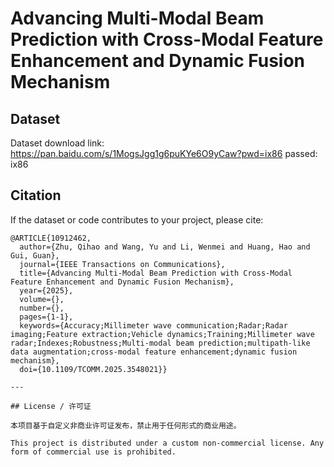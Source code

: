 # Advancing Multi-Modal Beam Prediction with Cross-Modal Feature Enhancement and Dynamic Fusion Mechanism

## Dataset

Dataset download link: https://pan.baidu.com/s/1MogsJgg1g6puKYe6O9yCaw?pwd=ix86 passed: ix86 

## Citation

If the dataset or code contributes to your project, please cite:

```plaintext
@ARTICLE{10912462,
  author={Zhu, Qihao and Wang, Yu and Li, Wenmei and Huang, Hao and Gui, Guan},
  journal={IEEE Transactions on Communications}, 
  title={Advancing Multi-Modal Beam Prediction with Cross-Modal Feature Enhancement and Dynamic Fusion Mechanism}, 
  year={2025},
  volume={},
  number={},
  pages={1-1},
  keywords={Accuracy;Millimeter wave communication;Radar;Radar imaging;Feature extraction;Vehicle dynamics;Training;Millimeter wave radar;Indexes;Robustness;Multi-modal beam prediction;multipath-like data augmentation;cross-modal feature enhancement;dynamic fusion mechanism},
  doi={10.1109/TCOMM.2025.3548021}}

---

## License / 许可证

本项目基于自定义非商业许可证发布，禁止用于任何形式的商业用途。

This project is distributed under a custom non-commercial license. Any form of commercial use is prohibited.
